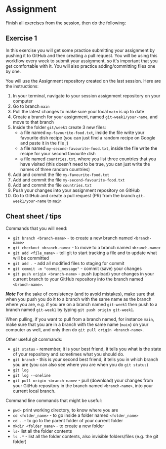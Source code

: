# Assignment

Finish all exercises from the session, then do the following:

## Exercise 1

In this exercise you will get some practice submitting your assignment by pushing it to GitHub and then creating a pull request.
You will be using this workflow every week to submit your assignment, so it's important that you get comfortable with it.
You will also practice adding/committing files one by one.

You will use the Assignment repository created on the last session. Here are the instructions:

1. In your terminal, navigate to your session assignment repository on your computer
2. Go to branch `main`
3. Pull the latest changes to make sure your local `main` is up to date
4. Create a branch for your assignment, named `git-week1/your-name`, and move to that branch
5. Inside the folder `git/week1` create 3 new files:
   - a file named `my-favourite-food.txt`, inside the file write your favourite dish recipe (you can just find a random recipe on Google and paste it in the file ;)
   - a file named `my-second-favourite-food.txt`, inside the file write the recipe for your second favourite dish
   - a file named `countries.txt`, where you list three countries that you have visited (this doesn't need to be true, you can just write the names of three random countries)
6. Add and commit the file `my-favourite-food.txt`
7. Add and commit the file `my-second-favourite-food.txt`
8. Add and commit the file `countries.txt`
9. Push your changes into your assignment repository on GitHub
10. Go to GitHub and create a pull request (PR) from the branch `git-week1/your-name` to `main`

## Cheat sheet / tips

Commands that you will need:

- `git branch <branch-name>` - to create a new branch named `<branch-name>`
- `git checkout <branch-name>` - to move to a branch named `<branch-name>`
- `git add <file_name>` - tell git to start tracking a file and to update what will be committed
- `git add .` - add all modified files to staging for commit
- `git commit -m "commit_message"` - commit (save) your changes
- `git push origin <branch-name>` - push (upload) your changes in your current branch to your GitHub repository into the branch named `<branch-name>`.

**_Note_**
For the sake of consistency (and to avoid mistakes), make sure that when you push you do it to a branch with the same name as the branch where you are, e.g. if you are on a branch named `git-week1` then push to a branch named `git-week1` by typing `git push origin git-week1`.

When pulling, if you want to pull from a branch named, for instance `main`, make sure that you are in a branch with the same name (`main`) on your computer as well, and only then do `git pull origin <branch-name>`.

Other useful git commands:

- `git status` - remember, it is your best friend, it tells you what is the state of your repository and sometimes what you should do.
- `git branch` - this is your second best friend, it tells you in which branch you are (you can also see where you are when you do `git status`)
- `git log`
- `git log --oneline`
- `git pull origin <branch-name>` - pull (download) your changes from your GitHub repository in the branch named `<branch-name>`, into your current local branch.

Command line commands that might be useful:

- `pwd`- print working directory, to know where you are
- `cd <folder_name>` - to go inside a folder named `<folder_name>`
- `cd ..`- to go to the parent folder of your current folder
- `mkdir <folder_name>` - to create a new folder
- `ls`- list all the folder contents
- `ls .*` - list all the folder contents, also invisible folders/files (e.g. the git folder)
